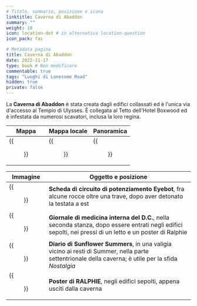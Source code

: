 ```yaml
---
# Titolo, sommario, posizione e icona
linktitle: Caverna di Abaddon
summary: ""
weight: 10
icon: location-dot # in alternativa location-question
icon_pack: fas

# Metadata pagina
title: Caverna di Abaddon
date: 2022-11-17
type: book # Non modificare
commentable: true
tags: "Luoghi di Lonesome Road"
hidden: true
private: false
---
```


<div class="fnv">

La **Caverna di Abaddon** è stata creata dagli edifici collassati ed è l'unica via d'accesso al Tempio di Ulysses. È collegata al Tetto dell'Hotel Boxwood ed è infestata da numerosi scavatori, inclusa la loro regina.

| Mappa | Mappa locale | Panoramica |
| ----- | ------------ | ---------- |
| {{<figure src="fnv/Cave_Abaddon_loc.webp">}}      |  {{<figure src="fnv/Cave_of_the_Abaddon_local_map.webp">}}            |    {{<figure src="fnv/Cave_of_the_Abaddon.webp">}}        |

| Immagine                                                | Oggetto e posizione                                                                                                                                       |
| ------------------------------------------------------- | --------------------------------------------------------------------------------------------------------------------------------------------------------- |
| {{<figure src="fnv/Eyebot_upgrade_circuit_board1.webp">}}                 | **Scheda di circuito di potenziamento Eyebot**, fra alcune rocce oltre una trave, dopo aver detonato la testata a est                                     |
| {{<figure src="fnv/DC_Journal_Internal_Medicine_buried_buildings.webp">}} | **Giornale di medicina interna del D.C.**, nella seconda stanza, dopo essere entrati negli edifici sepolti, nei pressi di un letto e un poster di Ralphie |
| {{<figure src="fnv/Sunflower_Summers_skeleton.webp">}}                    | **Diario di Sunflower Summers**, in una valigia vicino ai resti di Summer, nella parte settentrionale della caverna; è utile per la sfida _Nostalgia_     |
| {{<figure src="fnv/Ralphie_poster_Buried_Buildings.webp">}}               | **Poster di RALPHIE**, negli edifici sepolti, appena usciti dalla caverna                                                                                |

</div>

